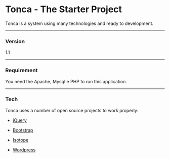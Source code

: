 # Tonca - The Starter Project
Tonca is a system using many technologies and ready to development.

----
### Version
1.1

----
### Requirement
You need the Apache, Mysql e PHP to run this application.

----
### Tech
Tonca uses a number of open source projects to work properly:

* [jQuery]
* [Bootstrap]
* [Isotope]
* [Wordpress]

   [jQuery]: <http://jquery.com/>
   [Bootstrap]: <http://getbootstrap.com/>
   [Isotope]: <http://isotope.metafizzy.co/>
   [Wordpress]: <https://github.com/Piulres/WordPress/>